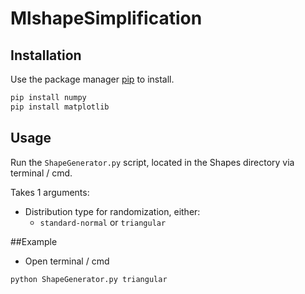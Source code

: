 # MlshapeSimplification



## Installation

Use the package manager [pip](https://pip.pypa.io/en/stable/) to install.

```python
pip install numpy
pip install matplotlib
```

## Usage

Run the `ShapeGenerator.py` script, located in the Shapes directory via terminal / cmd.

Takes 1 arguments:

- Distribution type for randomization, either: 
   - `standard-normal` or `triangular`

##Example
- Open terminal / cmd

```bash
python ShapeGenerator.py triangular
```